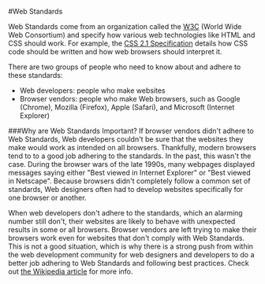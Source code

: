 #Web Standards

Web Standards come from an organization called the [W3C](http://www.w3.org/) (World Wide Web Consortium) and specify how various web technologies like HTML and CSS should work. For example, the [CSS 2.1 Specification](http://www.w3.org/TR/CSS21/) details how CSS code should be written and how web browsers should interpret it.

There are two groups of people who need to know about and adhere to these standards:

* Web developers: people who make websites
* Browser vendors: people who make Web browsers, such as Google (Chrome), Mozilla (Firefox), Apple (Safari), and Microsoft (Internet Explorer)

###Why are Web Standards Important?
If browser vendors didn't adhere to Web Standards, Web developers couldn't be sure that the websites they make would work as intended on all browsers. Thankfully, modern browsers tend to to a good job adhering to the standards. In the past, this wasn't the case. During the browser wars of the late 1990s, many webpages displayed messages saying either "Best viewed in Internet Explorer" or "Best viewed in Netscape". Because browsers didn't completely follow a common set of standards, Web designers often had to develop websites specifically for one browser or another.

When web developers don't adhere to the standards, which an alarming number still don't, their websites are likely to behave with unexpected results in some or all browsers. Browser vendors are left trying to make their browsers work even for websites that don't comply with Web Standards. This is not a good situation, which is why there is a strong push from within the web development community for web designers and developers to do a better job adhering to Web Standards and following best practices. Check out [the Wikipedia article](http://en.wikipedia.org/wiki/Web_standards) for more info.
